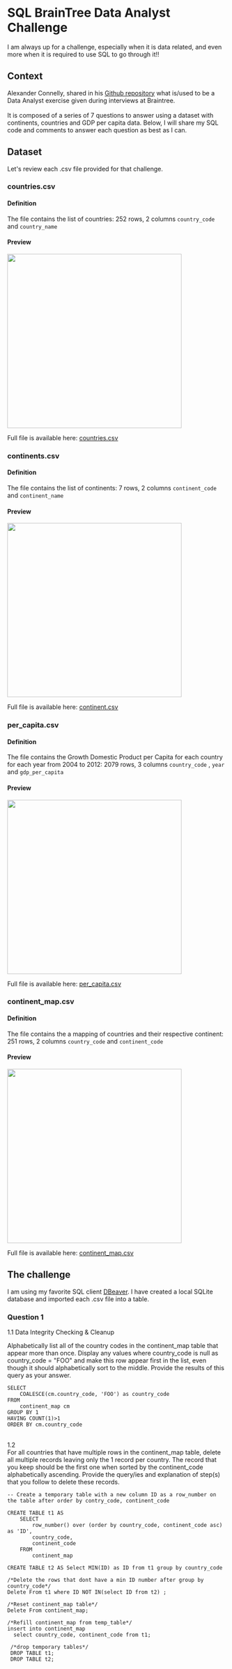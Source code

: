 # SQL BrainTree Data Analyst Challenge

I am always up for a challenge, especially when it is data related, and even more when it is required to use SQL to go through it!!

## Context

Alexander Connelly, shared in his [Github repository](https://github.com/AlexanderConnelly/BrainTree_SQL_Coding_Challenge_Data_Analyst) what is/used to be a Data Analyst exercise given during interviews at Braintree. <br><br>
It is composed of a series of 7 questions to answer using a dataset with continents, countries and GDP per capita data. Below, I will share my SQL code and comments to answer each question as best as I can.

## Dataset
Let's review each .csv file provided for that challenge.
### countries.csv
#### Definition
The file contains the list of countries: 252 rows, 2 columns `country_code` and `country_name`
#### Preview
<img src="https://github.com/mboss10/SQL_BrainTree_Data_Analyst_Challenge/blob/main/countries.png" width="400"> 

Full file is available here: [countries.csv](https://github.com/mboss10/SQL_BrainTree_Data_Analyst_Challenge/blob/main/countries.csv)

### continents.csv
#### Definition
The file contains the list of continents: 7 rows, 2 columns `continent_code` and `continent_name`
#### Preview
<img src="https://github.com/mboss10/SQL_BrainTree_Data_Analyst_Challenge/blob/main/continents.png" width="400">

Full file is available here: [continent.csv](https://github.com/mboss10/SQL_BrainTree_Data_Analyst_Challenge/blob/main/continents.csv)

### per_capita.csv
#### Definition
The file contains the Growth Domestic Product per Capita for each country for each year from 2004 to 2012: 2079 rows, 3 columns `country_code` , `year` and `gdp_per_capita`
#### Preview
<img src="https://github.com/mboss10/SQL_BrainTree_Data_Analyst_Challenge/blob/main/per_capita.png" width="400">

Full file is available here: [per_capita.csv](https://github.com/mboss10/SQL_BrainTree_Data_Analyst_Challenge/blob/main/per_capita.csv)

### continent_map.csv
#### Definition
The file contains the a mapping of countries and their respective continent: 251 rows, 2 columns `country_code` and `continent_code`
#### Preview
<img src="https://github.com/mboss10/SQL_BrainTree_Data_Analyst_Challenge/blob/main/continent_map.png" width="400">

Full file is available here: [continent_map.csv](https://github.com/mboss10/SQL_BrainTree_Data_Analyst_Challenge/blob/main/continent_map.csv)

## The challenge
I am using my favorite SQL client [DBeaver](https://dbeaver.io). I have created a local SQLite database and imported each .csv file into a table.

### Question 1
1.1 Data Integrity Checking & Cleanup <br>

Alphabetically list all of the country codes in the continent_map table that appear more than once. Display any values where country_code is null as country_code = "FOO" and make this row appear first in the list, even though it should alphabetically sort to the middle. 
Provide the results of this query as your answer. <br>
```
SELECT 
	COALESCE(cm.country_code, 'FOO') as country_code 
FROM 
	continent_map cm
GROUP BY 1 
HAVING COUNT(1)>1
ORDER BY cm.country_code 
```
<br>
1.2 <br>
For all countries that have multiple rows in the continent_map table, delete all multiple records leaving only the 1 record per country. The record that you keep should be the first one when sorted by the continent_code alphabetically ascending. Provide the query/ies and explanation of step(s) that you follow to delete these records.

```
-- Create a temporary table with a new column ID as a row_number on the table after order by contry_code, continent_code

CREATE TABLE t1 AS
	SELECT 
		row_number() over (order by country_code, continent_code asc) as 'ID',
		country_code,
		continent_code
	FROM 
		continent_map 
 
CREATE TABLE t2 AS Select MIN(ID) as ID from t1 group by country_code 
 
/*Delete the rows that dont have a min ID number after group by country_code*/
Delete From t1 where ID NOT IN(select ID from t2) ;

/*Reset continent_map table*/
Delete From continent_map;

/*Refill continent_map from temp_table*/
insert into continent_map
  select country_code, continent_code from t1;
 
 /*drop temporary tables*/
 DROP TABLE t1;
 DROP TABLE t2;
```
